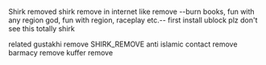 Shirk removed
shirk remove in internet like remove --burn books, fun with any region god, fun with region, raceplay etc.--
first install ublock
plz don't see this totally shirk 

related
gustakhi remove
SHIRK_REMOVE
anti islamic contact remove
barmacy remove
kuffer remove
